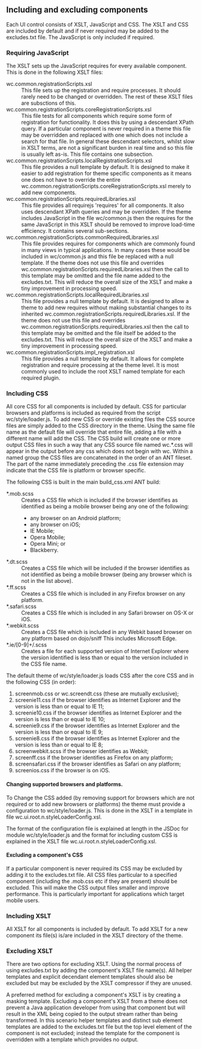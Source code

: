 ## Including and excluding components

Each UI control consists of XSLT, JavaScript and CSS. The XSLT and CSS are included by default and if never required
may be added to the excludes.txt file. The JavaScript is only included if required.

### Requiring JavaScript

The XSLT sets up the JavaScript requires for every available component. This is done in the following XSLT files:

<dl>
<dt>wc.common.registrationScripts.xsl</dt>
<dd>This file sets up the registration and require processes. It should rarely need to be changed or overridden. The
	rest of these XSLT files are subsctions of this.</dd>

<dt>wc.common.registrationScripts.coreRegistrationScripts.xsl</dt>
<dd>This file tests for all components which require some form of registration for functionality. It does this by using
	a descendant XPath query. If a particular component is never required in a theme this file may be overridden and
	replaced with one which does not include a search for that file. In general these descendant selectors, whilst slow
	in XSLT terms, are not a significant burden in real time and so this file is usually left as-is. This file contains
	one subsection.</dd>

<dt>wc.common.registrationScripts.localRegistrationScripts.xsl</dt>
<dd>This file provides a null template by default. It is designed to make it easier to add registration for theme
	specific components as it means one does not have to override the entire
	wc.common.registrationScripts.coreRegistrationScripts.xsl merely to add new components.</dd>

<dt>wc.common.registrationScripts.requiredLibraries.xsl</dt>
<dd>This file provides all requirejs 'requires' for all components. It also uses descendant XPath queries and may be
	overridden. If the theme includes JavaScript in the file wc/common.js then the requires for the same
	JavaScript in this XSLT should be removed to improve load-time efficiency. It contains several sub-sections.</dd>

<dt>wc.common.registrationScripts.commonRequiredLibraries.xsl</dt>
<dd>This file provides requires for components which are commonly found in many views in typical applications. In many
	cases these would be included in wc/common.js and this file be replaced with a null template. If the theme does not
	use this file and overrides wc.common.registrationScripts.requiredLibraries.xsl then the call to this template may
	be omitted and the file name added to the excludes.txt. This will reduce the overall size of the XSLT and make a
	tiny improvement in processing speed.</dd>

<dt>wc.common.registrationScripts.localRequiredLibraries.xsl</dt>
<dd>This file provides a null template by default. It is designed to allow a theme to add new requires without making
	substantial changes to its inherited wc.common.registrationScripts.requiredLibraries.xsl. If the theme does not use
	this file and overrides wc.common.registrationScripts.requiredLibraries.xsl then the call to this template may be
	omitted and the file itself be added to the excludes.txt. This will reduce the overall size of the XSLT and make a
	tiny improvement in processing speed.</dd>

<dt>wc.common.registrationScripts.impl_registration.xsl</dt>
<dd>This file provides a null template by default. It allows for complete registration and require processing at the
	theme level. It is most commonly used to include the root XSLT named template for each required plugin.</dd>
</dl>

### Including CSS

All core CSS for all components is included by default. CSS for particular browsers and platforms is included as
required from the script wc/style/loader.js. To add new CSS or override existing files the CSS source files are simply
added to the CSS directory in the theme. Using the same file name as the default file will override that entire file,
adding a file with a different name will add the CSS. The CSS build will create one or more output CSS files in such a
way that any CSS source file named wc.\*.css will appear in the output before any css which does not begin with wc.
Within a named group the CSS files are concatenated in the order of an ANT fileset. The part of the name immediately
preceding the .css file extension may indicate that the CSS file is platform or browser specific.

The following CSS is built in the main build_css.xml ANT build:

<dl>
<dt>*.mob.scss</dt>
<dd>Creates a CSS file which is included if the browser identifies as identified as being a mobile browser being any one of the
	following:
<ul>
<li>any browser on an Android platform;</li>
<li>any browser on iOS;</li>
<li>IE Mobile;</li>
<li>Opera Mobile;</li>
<li>Opera Mini; or</li>
<li>Blackberry.</li></ul></dd>

<dt>*.dt.scss</dt>
<dd> Creates a CSS file which will be included if the browser identifies as not identified as being a mobile browser (being any
	browser which is not in the list above).</dd>

<dt>*.ff.scss</dt>
<dd> Creates a CSS file which is included in any Firefox browser on any platform.</dd>

<dt>*.safari.scss</dt>
<dd> Creates a CSS file which is included in any Safari browser on OS-X or iOS.</dd>

<dt>*.webkit.scss</dt>
<dd> Creates a CSS file which is included in any Webkit based browser on any platform based on dojo/sniff This includes
	Microsoft Edge.</dd>

<dt>*.ie/[0-9]+/.scss</dt>
<dd> Creates a file for each supported version of Internet Explorer where the version identified
is less than or equal to the version included in the CSS file name.</dd></dl>

The default theme of wc/style/loader.js loads CSS after the core CSS and in the following CSS (in order):

1. screenmob.css or wc.screendt.css (these are mutually exclusive);
2. screenie11.css if the browser identifies as Internet Explorer and the version is less than or equal to IE 11;
3. screenie10.css if the browser identifies as Internet Explorer and the version is less than or equal to IE 10;
4. screenie9.css if the browser identifies as Internet Explorer and the version is less than or equal to IE 9;
5. screenie8.css if the browser identifies as Internet Explorer and the version is less than or equal to IE 8;
6. screenwebkit.scss if the browser identifies as Webkit;
6. screenff.css if the browser identifies as Firefox on any platform;
7. screensafari.css if the browser identifies as Safari on any platform;
8. screenios.css if the browser is on iOS.

#### Changing supported browsers and platforms.

To Change the CSS added (by removing support for browsers which are not required or to add new browsers or platforms)
the theme must provide a configuration to wc/style/loader.js. This is done in the XSLT in a template in file
wc.ui.root.n.styleLoaderConfig.xsl.

The format of the configuration file is explained at length in the JSDoc for module wc/style/loader.js and the format
for including custom CSS is explained in the XSLT file wc.ui.root.n.styleLoaderConfig.xsl.

#### Excluding a component's CSS

If a particular component is never required its CSS may be excluded by adding it to the excludes.txt file. All CSS
files particular to a specified component (including the .mob.css etc if they are present) should be excluded. This
will make the CSS output files smaller and improve performance. This is particularly important for applications which
target mobile users.

### Including XSLT

All XSLT for all components is included by default. To add XSLT for a new component its file(s) is/are included in the
XSLT directory of the theme.

### Excluding XSLT

There are two options for excluding XSLT. Using the normal process of using excludes.txt  by adding the component's XSLT
file name(s). All helper templates and explicit decendant element templates should also be excluded but may be excluded
by the XSLT compressor if they are unused.

A preferred method for excluding a component's XSLT is by creating a masking template. Excluding a component's XSLT from
a theme does not prevent a Java application developer from using that component but will result in the XML being copied
to the output stream rather than being transformed.  In this scenario helper templates and distinct sub element
templates are added to the excludes.txt file but the top level element of the component is not excluded; instead the
template for the component is overridden with a template which provides no output.